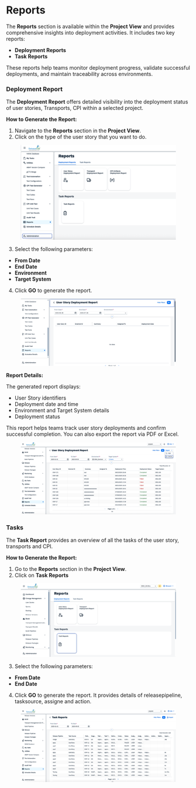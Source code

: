 # Reports

The **Reports** section is available within the **Project View** and provides comprehensive insights into deployment activities. It includes two key reports:

* **Deployment Reports**
* **Task Reports**

These reports help teams monitor deployment progress, validate successful deployments, and maintain traceability across environments.

### Deployment Report

The **Deployment Report** offers detailed visibility into the deployment status of user stories, Transports, CPI  within a selected project.

**How to Generate the Report:**

1. Navigate to the **Reports** section in the **Project View**.
2. Click on the type of the user story that you want to do.

<figure><img src="../.gitbook/assets/image.png" alt=""><figcaption></figcaption></figure>

3. Select the following parameters:

* **From Date**
* **End Date**
* **Environment**
* **Target System**

4. Click **GO** to generate the report.

<figure><img src="../.gitbook/assets/image (5) (1) (1) (1) (1) (1) (1) (1).png" alt=""><figcaption></figcaption></figure>

**Report Details:**

The generated report displays:

* User Story identifiers
* Deployment date and time
* Environment and Target System details
* Deployment status

This report helps teams track user story deployments and confirm successful completion. You can also export the report via PDF or Excel.&#x20;

<figure><img src="../.gitbook/assets/image (1).png" alt=""><figcaption></figcaption></figure>

### Tasks

The **Task Report** provides an overview of all the tasks of the user story, transports and CPI.&#x20;

**How to Generate the Report:**

1. Go to the **Reports** section in the **Project View**.
2. Click on **Task Reports** &#x20;

<figure><img src="../.gitbook/assets/image (4).png" alt=""><figcaption></figcaption></figure>

3. Select the following parameters:

* **From Date**
* **End Date**

4. Click **GO** to generate the report. It provides details of releasepipeline, tasksource, assigne and action.&#x20;

<figure><img src="../.gitbook/assets/image (3).png" alt=""><figcaption></figcaption></figure>

